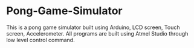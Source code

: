# Pong-Game-Simulator
This is a pong game simulator built using Arduino, LCD screen, Touch screen, Accelerometer. All programs are built using Atmel Studio through low level control command. 
